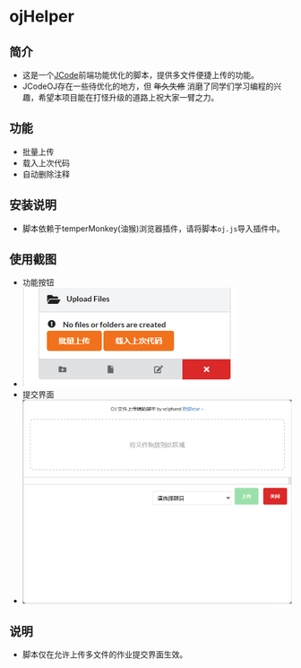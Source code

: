 # ojHelper

## 简介
- 这是一个[JCode](https://oj.cse.sustech.edu.cn/)前端功能优化的脚本，提供多文件便捷上传的功能。
- JCodeOJ存在一些待优化的地方，但 ~~年久失修~~ 消磨了同学们学习编程的兴趣，希望本项目能在打怪升级的道路上祝大家一臂之力。

## 功能
- 批量上传
- 载入上次代码
- 自动删除注释

## 安装说明
- 脚本依赖于temperMonkey(油猴)浏览器插件，请将脚本`oj.js`导入插件中。

## 使用截图
- 功能按钮
- ![](/pic1.png "")
- 提交界面
- ![](/pic2.png "")

## 说明
- 脚本仅在允许上传多文件的作业提交界面生效。